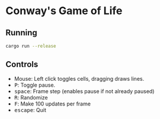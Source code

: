 # Conway's Game of Life

## Running

```bash
cargo run --release
```

## Controls

- Mouse: Left click toggles cells, dragging draws lines.
- <kbd>P</kbd>: Toggle pause.
- <kbd>space</kbd>: Frame step (enables pause if not already paused)
- <kbd>R</kbd>: Randomize
- <kbd>F</kbd>: Make 100 updates per frame
- <kbd>escape</kbd>: Quit
